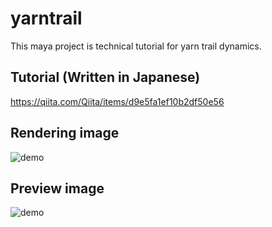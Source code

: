 # yarntrail

This maya project is technical tutorial for yarn trail dynamics.

## Tutorial (Written in Japanese)

https://qiita.com/Qiita/items/d9e5fa1ef10b2df50e56

## Rendering image

![demo](https://raw.github.com/wiki/karasusan/yarntrail/media/YarnTrailDynamicsRendering.gif)

## Preview image

![demo](https://raw.github.com/wiki/karasusan/yarntrail/media/YarnTrailDynamicsRig.gif)
